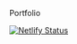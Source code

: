 Portfolio

[![Netlify Status](https://api.netlify.com/api/v1/badges/12cdb309-8123-4bcd-8724-f2ba7feef054/deploy-status)](https://app.netlify.com/sites/amoregabriele/deploys)